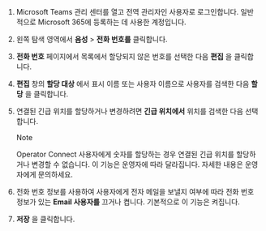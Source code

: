 1. Microsoft Teams 관리 센터를 열고 전역 관리자인 사용자로 로그인합니다. 일반적으로 Microsoft 365에 등록하는 데 사용한 계정입니다.

2. 왼쪽 탐색 영역에서 **음성** > **전화 번호를** 클릭합니다.

3. **전화 번호** 페이지에서 목록에서 할당되지 않은 번호를 선택한 다음 **편집** 을 클릭합니다.

4. **편집** 창의 **할당 대상** 에서 표시 이름 또는 사용자 이름으로 사용자를 검색한 다음 **할당** 을 클릭합니다.

5. 연결된 긴급 위치를 할당하거나 변경하려면 **긴급 위치에서** 위치를 검색한 다음 선택합니다.

   > [!NOTE]
   > Operator Connect 사용자에게 숫자를 할당하는 경우 연결된 긴급 위치를 할당하거나 변경할 수 없습니다. 이 기능은 운영자에 따라 달라집니다. 자세한 내용은 운영자에게 문의하세요.

6. 전화 번호 정보를 사용하여 사용자에게 전자 메일을 보낼지 여부에 따라 전화 번호 정보가 있는 **Email 사용자를** 끄거나 켭니다. 기본적으로 이 기능은 켜집니다.
7. **저장** 을 클릭합니다.
